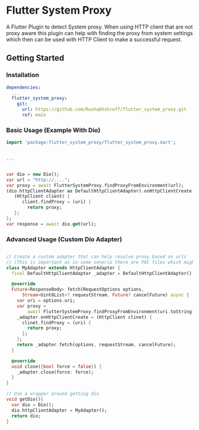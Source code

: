 # Flutter System Proxy

A Flutter Plugin to detect System proxy. When using HTTP client that are not proxy aware this plugin can help with finding the proxy from system settings which then can be used with HTTP Client to make a successful request.

## Getting Started

### Installation

```yaml
dependencies:
  ...
  flutter_system_proxy:
    git: 
      url: https://github.com/Rushabhshroff/flutter_system_proxy.git
      ref: main

```

### Basic Usage (Example With Dio)

```dart
import 'package:flutter_system_proxy/flutter_system_proxy.dart';


...


var dio = new Dio();
var url = "http://....";
var proxy = await FlutterSystemProxy.findProxyFromEnvironment(url);
(dio.httpClientAdapter as DefaultHttpClientAdapter).onHttpClientCreate =
   (HttpClient client) {
      client.findProxy = (uri) {
        return proxy;
   };
};
var response = await dio.get(url);
```

### Advanced Usage (Custom Dio Adapter)

```dart

// Create a custom adapter that can help resolve proxy based on urls 
// (This is important as in some senerio there are PAC files which might have different proxy based on different urls)
class MyAdapter extends HttpClientAdapter {
  final DefaultHttpClientAdapter _adapter = DefaultHttpClientAdapter();

  @override
  Future<ResponseBody> fetch(RequestOptions options,
      Stream<Uint8List>? requestStream, Future? cancelFuture) async {
    var uri = options.uri;
    var proxy =
        await FlutterSystemProxy.findProxyFromEnvironment(uri.toString()); // This line does the magic
    _adapter.onHttpClientCreate = (HttpClient clinet) {
      clinet.findProxy = (uri) {
        return proxy;
      };
    };
    return _adapter.fetch(options, requestStream, cancelFuture);
  }

  @override
  void close({bool force = false}) {
    _adapter.close(force: force);
  }
}

// Use a wrapper around getting dio
void getDio(){
  var dio = Dio();
  dio.httpClientAdapter = MyAdapter();
  return dio;
}

```
